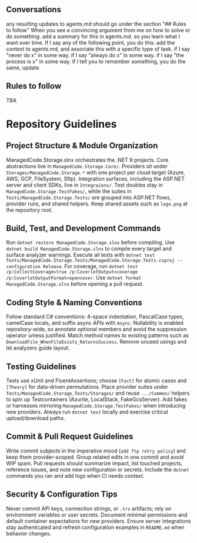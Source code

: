 ## Conversations
any resulting updates to agents.md should go under the section "## Rules to follow"
When you see a convincing argument from me on how to solve or do something. add a summary for this in agents.md. so you learn what I want over time.
If I say any of the following point, you do this: add the context to agents.md, and associate this with a specific type of task.
if I say "never do x" in some way.
if I say "always do x" in some way.
if I say "the process is x" in some way.
If I tell you to remember something, you do the same, update


## Rules to follow
TBA

# Repository Guidelines

## Project Structure & Module Organization
ManagedCode.Storage.slnx orchestrates the .NET 9 projects. Core abstractions live in `ManagedCode.Storage.Core/`. Providers sit under `Storages/ManagedCode.Storage.*` with one project per cloud target (Azure, AWS, GCP, FileSystem, Sftp). Integration surfaces, including the ASP.NET server and client SDKs, live in `Integraions/`. Test doubles stay in `ManagedCode.Storage.TestFakes/`, while the suites in `Tests/ManagedCode.Storage.Tests/` are grouped into ASP.NET flows, provider runs, and shared helpers. Keep shared assets such as `logo.png` at the repository root.

## Build, Test, and Development Commands
Run `dotnet restore ManagedCode.Storage.slnx` before compiling. Use `dotnet build ManagedCode.Storage.slnx` to compile every target and surface analyzer warnings. Execute all tests with `dotnet test Tests/ManagedCode.Storage.Tests/ManagedCode.Storage.Tests.csproj --configuration Release`. For coverage, run `dotnet test /p:CollectCoverage=true /p:CoverletOutput=coverage /p:CoverletOutputFormat=opencover`. Use `dotnet format ManagedCode.Storage.slnx` before opening a pull request.

## Coding Style & Naming Conventions
Follow standard C# conventions: 4-space indentation, PascalCase types, camelCase locals, and suffix async APIs with `Async`. Nullability is enabled repository-wide, so annotate optional members and avoid the suppression operator unless justified. Match method names to existing patterns such as `DownloadFile_WhenFileExists_ReturnsSuccess`. Remove unused usings and let analyzers guide layout.

## Testing Guidelines
Tests use xUnit and FluentAssertions; choose `[Fact]` for atomic cases and `[Theory]` for data-driven permutations. Place provider suites under `Tests/ManagedCode.Storage.Tests/Storages/` and reuse `.../Common/` helpers to spin up Testcontainers (Azurite, LocalStack, FakeGcsServer). Add fakes or harnesses mirroring `ManagedCode.Storage.TestFakes/` when introducing new providers. Always run `dotnet test` locally and exercise critical upload/download paths.

## Commit & Pull Request Guidelines
Write commit subjects in the imperative mood (`add ftp retry policy`) and keep them provider-scoped. Group related edits in one commit and avoid WIP spam. Pull requests should summarize impact, list touched projects, reference issues, and note new configuration or secrets. Include the `dotnet` commands you ran and add logs when CI needs context.

## Security & Configuration Tips
Never commit API keys, connection strings, or `.trx` artifacts; rely on environment variables or user secrets. Document minimal permissions and default container expectations for new providers. Ensure server integrations stay authenticated and refresh configuration examples in `README.md` when behavior changes.
